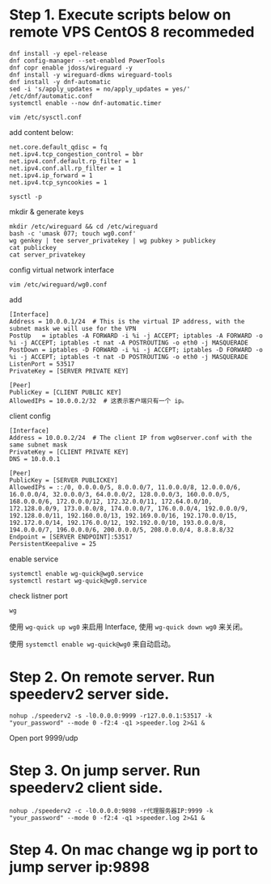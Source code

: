 # Step 1. Execute scripts below on remote VPS CentOS 8 recommeded

```shell
dnf install -y epel-release
dnf config-manager --set-enabled PowerTools
dnf copr enable jdoss/wireguard -y
dnf install -y wireguard-dkms wireguard-tools
dnf install -y dnf-automatic
sed -i 's/apply_updates = no/apply_updates = yes/' /etc/dnf/automatic.conf
systemctl enable --now dnf-automatic.timer
```


```shell
vim /etc/sysctl.conf
```
add content below:
```
net.core.default_qdisc = fq
net.ipv4.tcp_congestion_control = bbr
net.ipv4.conf.default.rp_filter = 1
net.ipv4.conf.all.rp_filter = 1
net.ipv4.ip_forward = 1
net.ipv4.tcp_syncookies = 1
```
```shell
sysctl -p
```
mkdir & generate keys
```shell
mkdir /etc/wireguard && cd /etc/wireguard
bash -c 'umask 077; touch wg0.conf'
wg genkey | tee server_privatekey | wg pubkey > publickey
cat publickey
cat server_privatekey
```
config virtual network interface
```shell
vim /etc/wireguard/wg0.conf 
```
add
```
[Interface]
Address = 10.0.0.1/24  # This is the virtual IP address, with the subnet mask we will use for the VPN
PostUp   = iptables -A FORWARD -i %i -j ACCEPT; iptables -A FORWARD -o %i -j ACCEPT; iptables -t nat -A POSTROUTING -o eth0 -j MASQUERADE
PostDown = iptables -D FORWARD -i %i -j ACCEPT; iptables -D FORWARD -o %i -j ACCEPT; iptables -t nat -D POSTROUTING -o eth0 -j MASQUERADE
ListenPort = 53517
PrivateKey = [SERVER PRIVATE KEY]

[Peer]
PublicKey = [CLIENT PUBLIC KEY]
AllowedIPs = 10.0.0.2/32  # 这表示客户端只有一个 ip。
```

client config
```
[Interface]
Address = 10.0.0.2/24  # The client IP from wg0server.conf with the same subnet mask
PrivateKey = [CLIENT PRIVATE KEY]
DNS = 10.0.0.1

[Peer]
PublicKey = [SERVER PUBLICKEY]
AllowedIPs = ::/0, 0.0.0.0/5, 8.0.0.0/7, 11.0.0.0/8, 12.0.0.0/6, 16.0.0.0/4, 32.0.0.0/3, 64.0.0.0/2, 128.0.0.0/3, 160.0.0.0/5, 168.0.0.0/6, 172.0.0.0/12, 172.32.0.0/11, 172.64.0.0/10, 172.128.0.0/9, 173.0.0.0/8, 174.0.0.0/7, 176.0.0.0/4, 192.0.0.0/9, 192.128.0.0/11, 192.160.0.0/13, 192.169.0.0/16, 192.170.0.0/15, 192.172.0.0/14, 192.176.0.0/12, 192.192.0.0/10, 193.0.0.0/8, 194.0.0.0/7, 196.0.0.0/6, 200.0.0.0/5, 208.0.0.0/4, 8.8.8.8/32
Endpoint = [SERVER ENDPOINT]:53517
PersistentKeepalive = 25
```

enable service
```shell
systemctl enable wg-quick@wg0.service
systemctl restart wg-quick@wg0.service
```

check listner port

```shell
wg
```
使用 `wg-quick up wg0` 来启用 Interface, 使用 `wg-quick down wg0` 来关闭。

使用 `systemctl enable wg-quick@wg0` 来自动启动。


# Step 2. On remote server. Run speederv2 server side.
```shell
nohup ./speederv2 -s -l0.0.0.0:9999 -r127.0.0.1:53517 -k  "your_password" --mode 0 -f2:4 -q1 >speeder.log 2>&1 &
```
Open port 9999/udp


# Step 3. On jump server. Run speederv2 client side.
```shell
nohup ./speederv2 -c -l0.0.0.0:9898 -r代理服务器IP:9999 -k "your_password" --mode 0 -f2:4 -q1 >speeder.log 2>&1 &
```

# Step 4. On mac change wg ip port to jump server ip:9898

